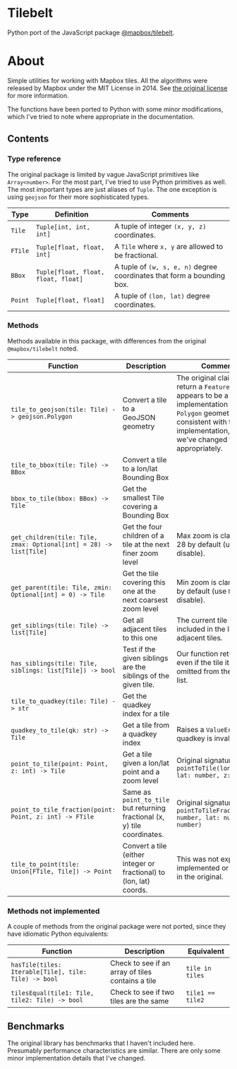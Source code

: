 Tilebelt
===

Python port of the JavaScript package [@mapbox/tilebelt](https://github.com/mapbox/tilebelt/).

# About

Simple utilities for working with Mapbox tiles.
All the algorithms were released by Mapbox under the MIT License in 2014.
See [the original license](https://github.com/mapbox/tilebelt/blob/master/LICENSE) for more information.

The functions have been ported to Python with some minor modifications, which I've tried to note where appropriate in the documentation.


## Contents

### Type reference

The original package is limited by vague JavaScript primitives like `Array<number>`.
For the most part, I've tried to use Python primitives as well.
The most important types are just aliases of `Tuple`.
The one exception is using `geojson` for their more sophisticated types.

| Type | Definition | Comments |
| ---- | ---------- | -------- |
| `Tile` | `Tuple[int, int, int]` | A tuple of integer `(x, y, z)` coordinates. |
| `FTile` | `Tuple[float, float, int]` | A `Tile` where `x, y` are allowed to be fractional. |
| `BBox` | `Tuple[float, float, float, float]` | A tuple of `(w, s, e, n)` degree coordinates that form a bounding box. |
| `Point` | `Tuple[float, float]` | A tuple of `(lon, lat)` degree coordinates. |


### Methods

Methods available in this package, with differences from the original `@mapbox/tilebelt` noted.

| Function | Description | Comments |
| -------- | ----------- | ----------- |
| `tile_to_geojson(tile: Tile) -> geojson.Polygon` | Convert a tile to a GeoJSON geometry | The original claims to return a `Feature`, but this appears to be a typo. Our implementation returns a `Polygon` geometry to be consistent with their implementation, and we've changed the type appropriately. |
| `tile_to_bbox(tile: Tile) -> BBox` | Convert a tile to a lon/lat Bounding Box | |
| `bbox_to_tile(bbox: BBox) -> Tile` | Get the smallest Tile covering a Bounding Box | |
| `get_children(tile: Tile, zmax: Optional[int] = 28) -> list[Tile]` | Get the four children of a tile at the next finer zoom level | Max zoom is clamped to 28 by default (use `None` to disable). |
| `get_parent(tile: Tile, zmin: Optional[int] = 0) -> Tile` | Get the tile covering this one at the next coarsest zoom level | Min zoom is clamped to 0 by default (use `None` to disable). |
| `get_siblings(tile: Tile) -> list[Tile]` | Get all adjacent tiles to this one | The current tile is not included in the list of adjacent tiles. |
| `has_siblings(tile: Tile, siblings: list[Tile]) -> bool` | Test if the given siblings are the siblings of the given tile. | Our function returns true even if the tile itself is omitted from the `siblings` list. |
| `tile_to_quadkey(tile: Tile) -> str` | Get the quadkey index for a tile |  |
| `quadkey_to_tile(qk: str) -> Tile` | Get a tile from a quadkey index | Raises a `ValueError` if the quadkey is invalid. |
| `point_to_tile(point: Point, z: int) -> Tile` | Get a tile given a lon/lat point and a zoom level | Original signature was `pointToTile(lon: number, lat: number, z: number)` |
| `point_to_tile_fraction(point: Point, z: int) -> FTile` | Same as `point_to_tile` but returning fractional (x, y) tile coordinates. | Original signature was `pointToTileFraction(lon: number, lat: number, z: number)` |
| `tile_to_point(tile: Union[FTile, Tile]) -> Point` | Convert a tile (either integer or fractional) to (lon, lat) coords. | This was not explicitly implemented or exported in the original. |


### Methods **not** implemented
A couple of methods from the original package were not ported, since they have idiomatic Python equivalents:

| Function | Description | Equivalent |
| -------- | ----------- | ----------- |
| `hasTile(tiles: Iterable[Tile], tile: Tile) -> bool` | Check to see if an array of tiles contains a tile | `tile in tiles` |
| `tilesEqual(tile1: Tile, tile2: Tile) -> bool` | Check to see if two tiles are the same | `tile1 == tile2` |


## Benchmarks

The original library has benchmarks that I haven't included here.
Presumably performance characteristics are similar.
There are only some minor implementation details that I've changed.
